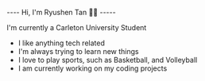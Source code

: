  ---- Hi, I'm Ryushen Tan 🙋‍♂️ -----

I'm currently a Carleton University Student

-  I like anything tech related
-  I'm always trying to learn new things
-  I love to play sports, such as Basketball, and Volleyball
-  I am currently working on my coding projects
